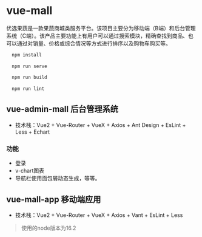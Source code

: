 # vue-mall

优选果蔬是一款果蔬商城类服务平台。该项目主要分为移动端（B端）和后台管理系统（C端）。该产品主要功能上有用户可以通过搜索模块，精确查找到商品、也可以通过对销量、价格或综合情况等方式进行排序以及购物车购买等。

```js
  npm install
  
  npm run serve
  
  npm run build
  
  npm run lint
```

## vue-admin-mall 后台管理系统

- 技术栈：Vue2 + Vue-Router + VueX + Axios + Ant Design + EsLint + Less + Echart

### 功能
- 登录
- v-chart图表
- 导航栏使用面包屑动态生成，等等。
## vue-mall-app 移动端应用

- 技术栈：Vue2 + Vue-Router + VueX + Axios + Vant + EsLint + Less

> 使用的node版本为16.2
